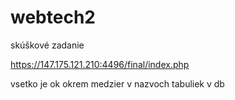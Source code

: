 # webtech2
skúškové zadanie

https://147.175.121.210:4496/final/index.php

vsetko je ok okrem medzier v nazvoch tabuliek v db
